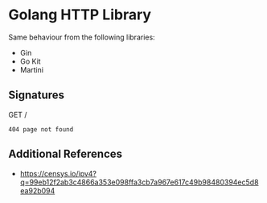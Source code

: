 # Golang HTTP Library

Same behaviour from the following libraries:

- Gin
- Go Kit
- Martini

## Signatures

GET /

```
404 page not found
```

## Additional References

- https://censys.io/ipv4?q=99eb12f2ab3c4866a353e098ffa3cb7a967e617c49b98480394ec5d8ea92b094